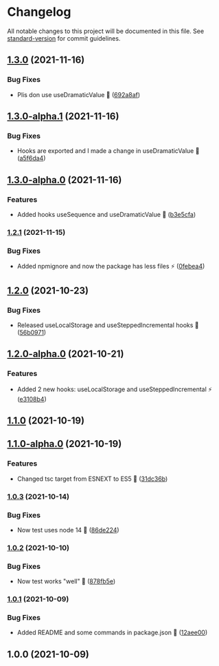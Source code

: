 # Changelog

All notable changes to this project will be documented in this file. See [standard-version](https://github.com/conventional-changelog/standard-version) for commit guidelines.

## [1.3.0](https://github.com/JebBarbas/jeact-hooks/compare/v1.3.0-alpha.1...v1.3.0) (2021-11-16)


### Bug Fixes

* Plis don use useDramaticValue 🥺 ([692a8af](https://github.com/JebBarbas/jeact-hooks/commit/692a8af754eb0920707aaa81c62488c47f896c5c))

## [1.3.0-alpha.1](https://github.com/JebBarbas/jeact-hooks/compare/v1.3.0-alpha.0...v1.3.0-alpha.1) (2021-11-16)


### Bug Fixes

* Hooks are exported and I made a change in useDramaticValue 🐢 ([a5f6da4](https://github.com/JebBarbas/jeact-hooks/commit/a5f6da4e7ad0019cac20d8028be5e5a995c373ce))

## [1.3.0-alpha.0](https://github.com/JebBarbas/jeact-hooks/compare/v1.2.1...v1.3.0-alpha.0) (2021-11-16)


### Features

* Added hooks useSequence and useDramaticValue 🔴 ([b3e5cfa](https://github.com/JebBarbas/jeact-hooks/commit/b3e5cfa47948822844d45eb03509a77c012ecaa2))

### [1.2.1](https://github.com/JebBarbas/jeact-hooks/compare/v1.2.0...v1.2.1) (2021-11-15)


### Bug Fixes

* Added npmignore and now the package has less files ⚡ ([0febea4](https://github.com/JebBarbas/jeact-hooks/commit/0febea49843698402e09a68404e2c8e71f7fc0d4))

## [1.2.0](https://github.com/JebBarbas/jeact-hooks/compare/v1.2.0-alpha.0...v1.2.0) (2021-10-23)


### Bug Fixes

* Released useLocalStorage and useSteppedIncremental hooks 🥳 ([56b0971](https://github.com/JebBarbas/jeact-hooks/commit/56b0971ff8f8ba9b4123fd1278caca70def34ef8))

## [1.2.0-alpha.0](https://github.com/JebBarbas/jeact-hooks/compare/v1.1.0...v1.2.0-alpha.0) (2021-10-21)


### Features

* Added 2 new hooks: useLocalStorage and useSteppedIncremental ⚡ ([e3108b4](https://github.com/JebBarbas/jeact-hooks/commit/e3108b402c96128bf00fa323a151358c25962e65))

## [1.1.0](https://github.com/JebBarbas/jeact-hooks/compare/v1.1.0-alpha.0...v1.1.0) (2021-10-19)

## [1.1.0-alpha.0](https://github.com/JebBarbas/jeact-hooks/compare/v1.0.3...v1.1.0-alpha.0) (2021-10-19)


### Features

* Changed tsc target from ESNEXT to ES5 🧪 ([31dc36b](https://github.com/JebBarbas/jeact-hooks/commit/31dc36bc6535ff89183ebda3fbfe34ac22af95cf))

### [1.0.3](https://github.com/JebBarbas/jeact-hooks/compare/v1.0.2...v1.0.3) (2021-10-14)


### Bug Fixes

* Now test uses node 14 🔨 ([86de224](https://github.com/JebBarbas/jeact-hooks/commit/86de224d650bbf5dfc07cb2e196561c17974f0dc))

### [1.0.2](https://github.com/JebBarbas/jeact-hooks/compare/v1.0.1...v1.0.2) (2021-10-10)


### Bug Fixes

* Now test works "well" 🔨 ([878fb5e](https://github.com/JebBarbas/jeact-hooks/commit/878fb5e0e2cec5bb729e273e2c76669ebf91c02a))

### [1.0.1](https://github.com/JebBarbas/jeact-hooks/compare/v1.0.0...v1.0.1) (2021-10-09)


### Bug Fixes

* Added README and some commands in package.json 🔨 ([12aee00](https://github.com/JebBarbas/jeact-hooks/commit/12aee005377ea23d76f69cde296cc2224d59403c))

## 1.0.0 (2021-10-09)
